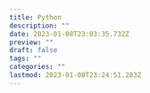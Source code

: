 ```yaml
---
title: Python
description: ""
date: 2023-01-08T23:03:35.732Z
preview: ""
draft: false
tags: ""
categories: ""
lastmod: 2023-01-08T23:24:51.283Z
---
```

